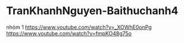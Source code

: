 # TranKhanhNguyen-Baithuchanh4
nhóm 1
https://www.youtube.com/watch?v=_XOWhE0onPg
https://www.youtube.com/watch?v=fmpKO48g75o
